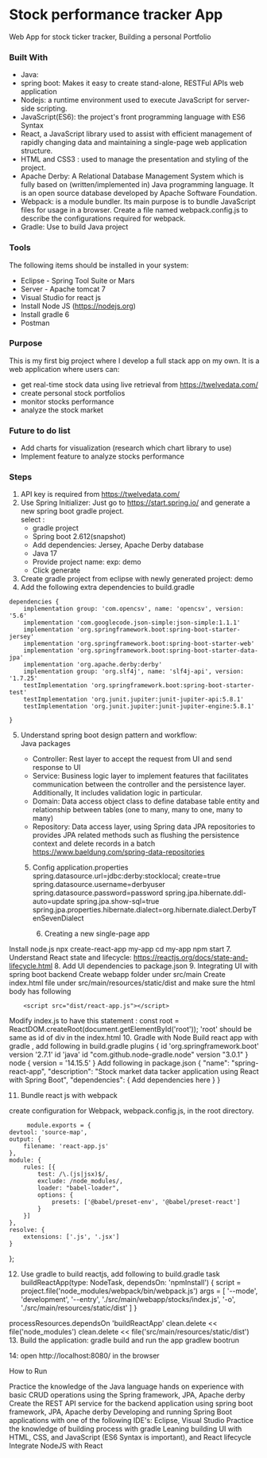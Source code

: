 # Stock performance tracker App
Web App for stock ticker tracker, Building a personal Portfolio
### Built With
* Java: <br />
* spring boot: Makes it easy to create stand-alone, RESTFul APIs web application <br />
* Nodejs: a runtime environment used to execute JavaScript for server-side scripting. <br />
* JavaScript(ES6): the project's front programming language with ES6 Syntax <br />
* React,  a JavaScript library used to assist with efficient management of rapidly changing data and maintaining a single-page web application structure. <br />
* HTML and CSS3 : used to manage the presentation and styling of the project. <br />
* Apache Derby: A Relational Database Management System which is fully based on (written/implemented in) Java programming language. It is an open source database developed by Apache Software Foundation. <br />
* Webpack:  is a module bundler. Its main purpose is to bundle JavaScript files for usage in a browser. Create a file named webpack.config.js to describe the configurations required for webpack. <br />
* Gradle: Use to build Java project <br />
### Tools
The following items should be installed in your system: <br />
* Eclipse - Spring Tool Suite or Mars <br />
* Server - Apache tomcat 7 <br />
* Visual Studio for react js <br />
* Install Node JS (https://nodejs.org) <br />
* Install gradle 6 <br />
* Postman <br />
### Purpose
This is my first big project where I develop a full stack app on my own. It is a web application where users can: <br />
* get real-time stock data using live retrieval from  https://twelvedata.com/ <br />
* create personal stock portfolios <br />
* monitor stocks performance <br />
* analyze the stock market <br />
### Future to do list 
* Add charts for visualization (research which chart library to use) <br />
* Implement feature to analyze stocks performance

### Steps
1. API key is required from https://twelvedata.com/
2. Use Spring Initializer: Just go to https://start.spring.io/ and generate a new spring boot gradle project. <br />
	select : <br />
	* gradle project
	* Spring boot 2.612(snapshot)
	* Add dependencies: Jersey, Apache Derby database
	* Java 17
	* Provide project name: exp: demo
	* Click generate
3. Create gradle project from eclipse with newly generated project: demo
4. Add the following extra dependencies to build.gradle
```
dependencies {
	implementation group: 'com.opencsv', name: 'opencsv', version: '5.6'
	implementation 'com.googlecode.json-simple:json-simple:1.1.1'
	implementation 'org.springframework.boot:spring-boot-starter-jersey'
	implementation 'org.springframework.boot:spring-boot-starter-web'
	implementation 'org.springframework.boot:spring-boot-starter-data-jpa'
	implementation 'org.apache.derby:derby'
	implementation group: 'org.slf4j', name: 'slf4j-api', version: '1.7.25'
	testImplementation 'org.springframework.boot:spring-boot-starter-test'
	testImplementation 'org.junit.jupiter:junit-jupiter-api:5.8.1'
    testImplementation 'org.junit.jupiter:junit-jupiter-engine:5.8.1'    

}
``` 
5. Understand spring boot design pattern and workflow: <br />
	Java packages <br />
	* Controller: Rest layer to accept the request from UI and send response to UI
	* Service: Business logic layer to implement features  that facilitates communication between the controller and the persistence layer. Additionally, It includes validation logic in particular.
	* Domain:  Data access object class to define database table entity and relationship between tables (one to many, many to one, many to many) <br />
	* Repository: Data access layer, using Spring data JPA repositories to provides JPA related methods such as flushing the persistence context and delete records in a batch https://www.baeldung.com/spring-data-repositories


	5. Config application.properties
		spring.datasource.url=jdbc:derby:stocklocal; create=true
spring.datasource.username=derbyuser
spring.datasource.password=password
spring.jpa.hibernate.ddl-auto=update
spring.jpa.show-sql=true
spring.jpa.properties.hibernate.dialect=org.hibernate.dialect.DerbyTenSevenDialect

          6. Creating a new single-page app

Install node.js 
npx create-react-app my-app
cd my-app
npm start
     7. Understand React state and lifecycle: https://reactjs.org/docs/state-and-lifecycle.html
         8. Add UI dependencies to package.json
         9. Integrating UI with spring boot backend
Create webapp folder under src/main
Create index.html file under src/main/resources/static/dist and make sure the html body has following

  <body>
        <div id="root"></div>
 
        <script src="dist/react-app.js"></script>
   </body>

Modify index.js to have this statement :
const root = ReactDOM.createRoot(document.getElementById('root'));
    'root' should be same as id of div in the index.html 
   10. Gradle with Node
Build react app with gradle  , add following in build.gradle
plugins {
    id 'org.springframework.boot' version '2.7.1'
    id 'java'
    id "com.github.node-gradle.node" version "3.0.1"
}
node {
    version = '14.15.5'
}
Add following in package.json
{
  "name": "spring-react-app",
  "description": "Stock market data tacker application using React with Spring Boot",
  "dependencies": {
	Add dependencies here
  }
}

11. Bundle react js with webpack
  
create configuration for Webpack, webpack.config.js, in the root directory.
	
                 
         module.exports = {
    devtool: 'source-map',
    output: {
        filename: 'react-app.js'
    },
    module: {
        rules: [{
            test: /\.(js|jsx)$/,
            exclude: /node_modules/,
            loader: "babel-loader",
            options: {
                presets: ['@babel/preset-env', '@babel/preset-react']
            }
        }]
    },
    resolve: {
        extensions: ['.js', '.jsx']
    }
};

12. Use gradle to build reactjs, add following to build.gradle
task buildReactApp(type: NodeTask, dependsOn: 'npmInstall') {
    script = project.file('node_modules/webpack/bin/webpack.js')
    args = [
            '--mode', 'development',
            '--entry', './src/main/webapp/stocks/index.js',
            '-o', './src/main/resources/static/dist'
    ]
}
 
processResources.dependsOn 'buildReactApp'
clean.delete << file('node_modules')
clean.delete << file('src/main/resources/static/dist')
13. Build the application: gradle build and run the app  gradlew bootrun

14: open http://localhost:8080/ in the browser


How to Run
 
 
Practice the knowledge of the Java language
 hands on experience with basic CRUD operations using the Spring framework, JPA, Apache derby
Create the REST API service for the backend application using spring boot framework, JPA, Apache derby
Developing and running Spring Boot applications with one of the following IDE's: Eclipse, Visual Studio
Practice the knowledge of building process with gradle
Leaning building UI with  HTML, CSS, and JavaScript (ES6 Syntax is important), and React lifecycle
Integrate NodeJS with React
  
